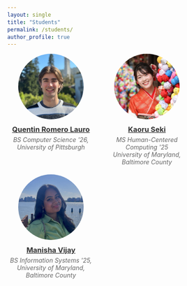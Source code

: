 ```yaml
---
layout: single
title: "Students"
permalink: /students/
author_profile: true
---
```




<div class="student-container">
   <div class="student-item">
    <a href="https://quentinromerolauro.com/" target="_blank">
      <img src="/images/quentin-romero-lauro.jpg" alt="Quentin Romero Lauro" class="student-photo">
      <h3 class="student-name">Quentin Romero Lauro</h3>
    </a>
    <p class="student-degree">BS Computer Science '26, University of Pittsburgh</p>
  </div>
  <div class="student-item">
    <a href="https://www.kaoruseki.com/" target="_blank">
      <img src="/images/kaoru-seki.jpg" alt="Kaoru Seki" class="student-photo">
      <h3 class="student-name">Kaoru Seki</h3>
    </a>
    <p class="student-degree">MS Human-Centered Computing '25 <br> University of Maryland, <br>  Baltimore County</p>
  </div>
  <div class="student-item">
    <a href="https://mvijay1.wixsite.com/my-site-1" target="_blank">
      <img src="/images/manisha-vijay.jpg" alt="Manisha Vijay" class="student-photo">
      <h3 class="student-name">Manisha Vijay</h3>
    </a>
    <p class="student-degree">BS Information Systems '25, <br> University of Maryland, <br> Baltimore County</p>
  </div>
</div>

<style>
  .student-container {
    display: flex;
    flex-wrap: wrap;
    justify-content: flex-start;
    gap: 20px;
  }

  .student-item {
    width: 200px;
    text-align: center;
  }

  .student-photo {
    width: 150px;
    height: 150px;
    border-radius: 50%;
    object-fit: cover;
    margin-bottom: 10px;
  }

  .student-name {
    margin: 0;
    color: #333;
    text-decoration: none;
  }

  .student-degree {
    margin: 5px 0 0;
    font-style: italic;
    color: #666;
  }
</style>
